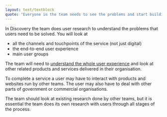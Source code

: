 ```yaml
---
layout: text/textblock
quote: "Everyone in the team needs to see the problems and start building empathy with end users."
---
```


In Discovery the team does user research to understand the problems that users need to be solved. You will look at
- all the channels and touchpoints of the service (not just digital)
- the end-to-end user experience
- main user groups

The team will need to [understand the whole user experience](../whole-user-experience/) and look at other related products and services delivered in their organisation.

To complete a service a user may have to interact with products and websites run by other teams. The user may also have to deal with other parts of government or commercial organisations.

The team should look at existing research done by other teams, but it is essential the team does its own research with users through all stages of the process.
